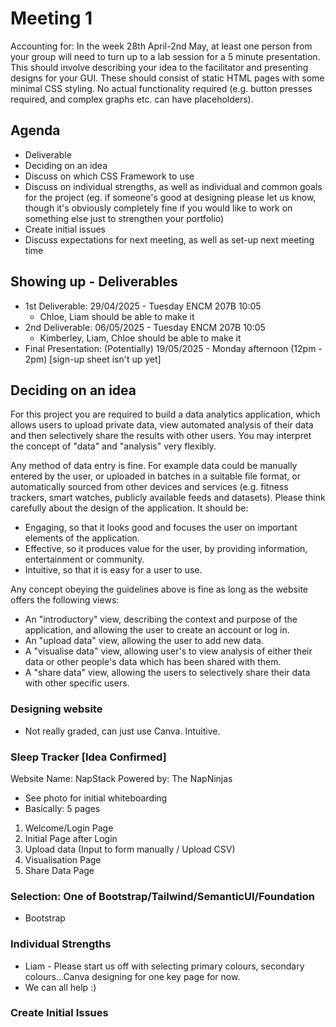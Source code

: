 # Meeting 1

Accounting for:
In the week 28th April-2nd May, at least one person from your group will need to turn up to a lab session for a 5 minute presentation. This should involve describing your idea to the facilitator and presenting designs for your GUI. These should consist of static HTML pages with some minimal CSS styling. No actual functionality required (e.g. button presses required, and complex graphs etc. can have placeholders).

## Agenda
- Deliverable
- Deciding on an idea
- Discuss on which CSS Framework to use
- Discuss on individual strengths, as well as individual and common goals for the project (eg. if someone's good at designing please let us know, though it's obviously completely fine if you would like to work on something else just to strengthen your portfolio)
- Create initial issues
- Discuss expectations for next meeting, as well as set-up next meeting time

## Showing up - Deliverables
- 1st Deliverable: 29/04/2025 - Tuesday ENCM 207B 10:05
    - Chloe, Liam should be able to make it
- 2nd Deliverable: 06/05/2025 - Tuesday ENCM 207B 10:05
    - Kimberley, Liam, Chloe should be able to make it
- Final Presentation: (Potentially) 19/05/2025 - Monday afternoon (12pm - 2pm) [sign-up sheet isn't up yet]

## Deciding on an idea
For this project you are required to build a data analytics application, which allows users to upload private data, view automated analysis of their data and then selectively share the results with other users. You may interpret the concept of "data" and "analysis" very flexibly. 

Any method of data entry is fine. For example data could be manually entered by the user, or uploaded in batches in a suitable file format, or automatically sourced from other devices and services (e.g. fitness trackers, smart watches, publicly available feeds and datasets).
Please think carefully about the design of the application. It should be:
- Engaging, so that it looks good and focuses the user on important elements of the application.
- Effective, so it produces value for the user, by providing information, entertainment or community.
- Intuitive, so that it is easy for a user to use.

Any concept obeying the guidelines above is fine as long as the website offers the following views:
- An "introductory" view, describing the context and purpose of the application, and allowing the user to create an account or log in.
- An "upload data" view, allowing the user to add new data.
- A "visualise data" view, allowing user's to view analysis of either their data or other people's data which has been shared with them.
- A "share data" view, allowing the users to selectively share their data with other specific users.

### Designing website
- Not really graded, can just use Canva. Intuitive.

### Sleep Tracker [Idea Confirmed]
Website Name: NapStack
Powered by: The NapNinjas

- See photo for initial whiteboarding
- Basically: 5 pages
1. Welcome/Login Page
2. Initial Page after Login
3. Upload data (Input to form manually / Upload CSV)
4. Visualisation Page
5. Share Data Page

### Selection: One of Bootstrap/Tailwind/SemanticUI/Foundation
- Bootstrap

### Individual Strengths
- Liam - Please start us off with selecting primary colours, secondary colours...Canva designing for one key page for now. 
- We can all help :)

### Create Initial Issues



